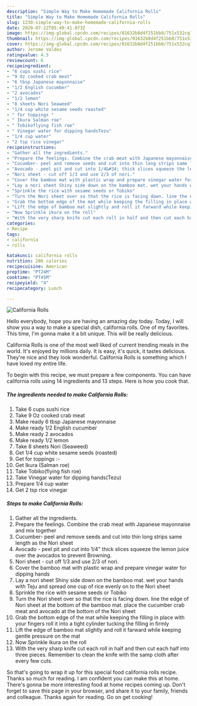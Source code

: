 ```yaml
---
description: "Simple Way to Make Homemade California Rolls"
title: "Simple Way to Make Homemade California Rolls"
slug: 1230-simple-way-to-make-homemade-california-rolls
date: 2020-07-22T05:49:41.073Z
image: https://img-global.cpcdn.com/recipes/01632b8d4f251bb0/751x532cq70/california-rolls-recipe-main-photo.jpg
thumbnail: https://img-global.cpcdn.com/recipes/01632b8d4f251bb0/751x532cq70/california-rolls-recipe-main-photo.jpg
cover: https://img-global.cpcdn.com/recipes/01632b8d4f251bb0/751x532cq70/california-rolls-recipe-main-photo.jpg
author: Jerome Valdez
ratingvalue: 4.5
reviewcount: 6
recipeingredient:
- "6 cups sushi rice"
- "9 Oz cooked crab meat"
- "6 tbsp Japanese mayonnaise"
- "1/2 English cucumber"
- "2 avocados"
- "1/2 lemon"
- "8 sheets Nori Seaweed"
- "1/4 cup white sesame seeds roasted"
- " for toppings "
- " Ikura Salman roe"
- " Tobikoflying fish roe"
- " Vinegar water for dipping handsTezu"
- "1/4 cup water"
- "2 tsp rice vinegar"
recipeinstructions:
- "Gather all the ingredients."
- "Prepare the feelings. Combine the crab meat with Japanese mayonnaise and mix together"
- "Cucumber- peel and remove seeds and cut into thin long strips same length as the Nori sheet"
- "Avocado - peel pit and cut into 1/4&#34; thick slices squeeze the lemon juice over the avocados to prevent Browning."
- "Nori sheet - cut off 1/3 and use 2/3 of nori."
- "Cover the bamboo mat with plastic wrap and prepare vinegar water for dipping hands"
- "Lay a nori sheet Shiny side down on the bamboo mat. wet your hands with Teju and spread one cup of rice evenly on to the Nori sheet"
- "Sprinkle the rice with sesame seeds or Tobiko"
- "Turn the Nori sheet over so that the rice is facing down. line the edge of Nori sheet at the bottom of the bamboo mat. place the cucumber crab meat and avocado at the bottom of the Nori sheet"
- "Grab the bottom edge of the mat while keeping the filling in place with your fingers roll it into a tight cylinder tucking the filling in firmly"
- "Lift the edge of bamboo mat slightly and roll it farward while keeping gentle pressure on the mat"
- "Now Sprinkle ikura on the roll"
- "With the very sharp knife cut each roll in half and then cut each half into three pieces. Remember to clean the knife with the samp cloth after every few cuts."
categories:
- Recipe
tags:
- california
- rolls

katakunci: california rolls 
nutrition: 286 calories
recipecuisine: American
preptime: "PT24M"
cooktime: "PT45M"
recipeyield: "4"
recipecategory: Lunch

---
```



![California Rolls](https://img-global.cpcdn.com/recipes/01632b8d4f251bb0/751x532cq70/california-rolls-recipe-main-photo.jpg)

Hello everybody, hope you are having an amazing day today. Today, I will show you a way to make a special dish, california rolls. One of my favorites. This time, I'm gonna make it a bit unique. This will be really delicious.



California Rolls is one of the most well liked of current trending meals in the world. It's enjoyed by millions daily. It is easy, it's quick, it tastes delicious. They're nice and they look wonderful. California Rolls is something which I have loved my entire life.


To begin with this recipe, we must prepare a few components. You can have california rolls using 14 ingredients and 13 steps. Here is how you cook that.

<!--inarticleads1-->

##### The ingredients needed to make California Rolls:

1. Take 6 cups sushi rice
1. Take 9 Oz cooked crab meat
1. Make ready 6 tbsp Japanese mayonnaise
1. Make ready 1/2 English cucumber
1. Make ready 2 avocados
1. Make ready 1/2 lemon
1. Take 8 sheets Nori (Seaweed)
1. Get 1/4 cup white sesame seeds (roasted)
1. Get  for toppings :-
1. Get  Ikura (Salman roe)
1. Take  Tobiko(flying fish roe)
1. Take  Vinegar water for dipping hands(Tezu)
1. Prepare 1/4 cup water
1. Get 2 tsp rice vinegar




<!--inarticleads2-->

##### Steps to make California Rolls:

1. Gather all the ingredients.
1. Prepare the feelings. Combine the crab meat with Japanese mayonnaise and mix together
1. Cucumber- peel and remove seeds and cut into thin long strips same length as the Nori sheet
1. Avocado - peel pit and cut into 1/4&#34; thick slices squeeze the lemon juice over the avocados to prevent Browning.
1. Nori sheet - cut off 1/3 and use 2/3 of nori.
1. Cover the bamboo mat with plastic wrap and prepare vinegar water for dipping hands
1. Lay a nori sheet Shiny side down on the bamboo mat. wet your hands with Teju and spread one cup of rice evenly on to the Nori sheet
1. Sprinkle the rice with sesame seeds or Tobiko
1. Turn the Nori sheet over so that the rice is facing down. line the edge of Nori sheet at the bottom of the bamboo mat. place the cucumber crab meat and avocado at the bottom of the Nori sheet
1. Grab the bottom edge of the mat while keeping the filling in place with your fingers roll it into a tight cylinder tucking the filling in firmly
1. Lift the edge of bamboo mat slightly and roll it farward while keeping gentle pressure on the mat
1. Now Sprinkle ikura on the roll
1. With the very sharp knife cut each roll in half and then cut each half into three pieces. Remember to clean the knife with the samp cloth after every few cuts.




So that's going to wrap it up for this special food california rolls recipe. Thanks so much for reading. I am confident you can make this at home. There's gonna be more interesting food at home recipes coming up. Don't forget to save this page in your browser, and share it to your family, friends and colleague. Thanks again for reading. Go on get cooking!
